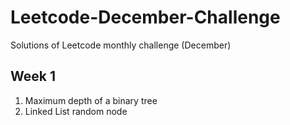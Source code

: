 # Leetcode-December-Challenge
Solutions of Leetcode monthly challenge (December)

## Week 1
1. Maximum depth of a binary tree
2. Linked List random node
